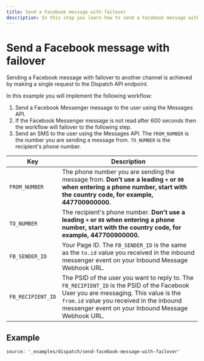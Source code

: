 ```yaml
---
title: Send a Facebook message with failover
description: In this step you learn how to send a Facebook message with automatic failover to SMS using the Dispatch API. This step demonstrates a simple workflow where if the `messenger` message is not read after 600 seconds, automatic failover occurs, and an SMS is then sent. 
---
```


# Send a Facebook message with failover

Sending a Facebook message with failover to another channel is achieved by making a single request to the Dispatch API endpoint.

In this example you will implement the following workflow:

1. Send a Facebook Messenger message to the user using the Messages API.
2. If the Facebook Messenger message is not read after 600 seconds then the workflow will failover to the following step.
3. Send an SMS to the user using the Messages API. The `FROM_NUMBER` is the number you are sending a message from. `TO_NUMBER` is the recipient's phone number.

|Key | Description|
|-- | --|
|`FROM_NUMBER` | The phone number you are sending the message from. **Don't use a leading `+` or `00` when entering a phone number, start with the country code, for example, 447700900000.**|
|`TO_NUMBER` | The recipient's phone number. **Don't use a leading `+` or `00` when entering a phone number, start with the country code, for example, 447700900000.**|
|`FB_SENDER_ID` | Your Page ID. The `FB_SENDER_ID` is the same as the `to.id` value you received in the inbound messenger event on your Inbound Message Webhook URL.|
|`FB_RECIPIENT_ID` | The PSID of the user you want to reply to. The `FB_RECIPIENT_ID` is the PSID of the Facebook User you are messaging. This value is the `from.id` value you received in the inbound messenger event on your Inbound Message Webhook URL.|

## Example

```code_snippets
source: '_examples/dispatch/send-facebook-message-with-failover'
```
